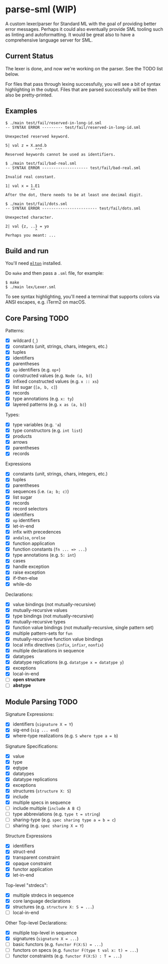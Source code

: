 # parse-sml (WIP)

A custom lexer/parser for Standard ML with the goal of providing
better error messages. Perhaps it could also eventually provide SML tooling
such as linting and autoformatting. It would be great also to have a
comprehensive language server for SML.

## Current Status

The lexer is done, and now we're working on the parser. See the TODO list below.

For files that pass through lexing successfully, you will see a bit of syntax
highlighting in the output. Files that are parsed successfully will be then
also be pretty-printed.

## Examples

```
$ ./main test/fail/reserved-in-long-id.sml
-- SYNTAX ERROR --------- test/fail/reserved-in-long-id.sml

Unexpected reserved keyword.

5| val z = X.and.b
             ^^^
Reserved keywords cannot be used as identifiers.
```

```
$ ./main test/fail/bad-real.sml
-- SYNTAX ERROR -------------------- test/fail/bad-real.sml

Invalid real constant.

1| val x = 1.E1
           ^^
After the dot, there needs to be at least one decimal digit.
```

```
$ ./main test/fail/dots.sml
-- SYNTAX ERROR ------------------------ test/fail/dots.sml

Unexpected character.

2| val {z, ..} = yo
             ^
Perhaps you meant: ...
```

## Build and run

You'll need [`mlton`](http://mlton.org/) installed.

Do `make` and then pass a `.sml` file, for example:
```
$ make
$ ./main lex/Lexer.sml
```

To see syntax highlighting, you'll need a terminal that supports colors via
ANSI escapes, e.g. iTerm2 on macOS.

## Core Parsing TODO

Patterns:
- [x] wildcard (`_`)
- [x] constants (unit, strings, chars, integers, etc.)
- [x] tuples
- [x] identifiers
- [x] parentheses
- [x] `op` identifiers (e.g. `op+`)
- [x] constructed values (e.g. `Node (a, b)`)
- [x] infixed constructed values (e.g. `x :: xs`)
- [x] list sugar (`[a, b, c]`)
- [x] records
- [x] type annotations (e.g. `x: ty`)
- [x] layered patterns (e.g. `x as (a, b)`)

Types:
- [x] type variables (e.g. `'a`)
- [x] type constructors (e.g. `int list`)
- [x] products
- [x] arrows
- [x] parentheses
- [x] records

Expressions
- [x] constants (unit, strings, chars, integers, etc.)
- [x] tuples
- [x] parentheses
- [x] sequences (i.e. `(a; b; c)`)
- [x] list sugar
- [x] records
- [x] record selectors
- [x] identifiers
- [x] `op` identifiers
- [x] let-in-end
- [x] infix with precedences
- [x] `andalso`, `orelse`
- [x] function application
- [x] function constants (`fn ... => ...`)
- [x] type annotations (e.g. `5: int`)
- [x] cases
- [x] handle exception
- [x] raise exception
- [x] if-then-else
- [x] while-do

Declarations:
- [x] value bindings (not mutually-recursive)
- [x] mutually-recursive values
- [x] type bindings (not mutually-recursive)
- [x] mutually-recursive types
- [x] function value bindings (not mutually-recursive, single pattern set)
- [x] multiple pattern-sets for `fun`
- [x] mutually-recursive function value bindings
- [x] local infix directives (`infix`, `infixr`, `nonfix`)
- [x] multiple declarations in sequence
- [x] datatypes
- [x] datatype replications (e.g. `datatype x = datatype y`)
- [x] exceptions
- [x] local-in-end
- [ ] **open structure**
- [ ] **abstype**

## Module Parsing TODO

Signature Expressions:
- [x] identifiers (`signature X = Y`)
- [x] sig-end (`sig ... end`)
- [x] where-type realizations (e.g. `S where type a = b`)

Signature Specifications:
- [x] value
- [x] type
- [x] eqtype
- [x] datatypes
- [x] datatype replications
- [x] exceptions
- [x] structures (`structure X: S`)
- [x] include
- [x] multiple specs in sequence
- [ ] include multiple (`include A B C`)
- [ ] type abbreviations (e.g. `type t = string`)
- [ ] sharing-type (e.g. `spec sharing type a = b = c`)
- [ ] sharing (e.g. `spec sharing X = Y`)

Structure Expressions
- [x] identifiers
- [x] struct-end
- [x] transparent constraint
- [x] opaque constraint
- [x] functor application
- [x] let-in-end

Top-level "strdecs":
- [x] multiple strdecs in sequence
- [x] core language declarations
- [x] structures (e.g. `structure X: S = ...`)
- [ ] local-in-end

Other Top-level Declarations:
- [x] multiple top-level in sequence
- [x] signatures (`signature X = ...`)
- [ ] basic functors (e.g. `functor F(X:S) = ...`)
- [ ] functors on specs (e.g. `functor F(type t val x: t) = ...`)
- [ ] functor constraints (e.g. `functor F(X:S) : T = ...`)
